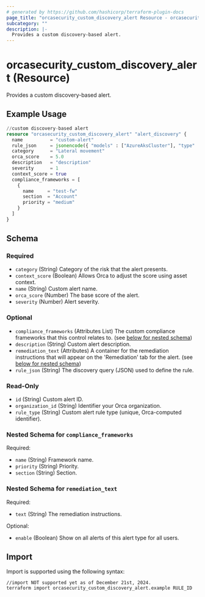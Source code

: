 ```yaml
---
# generated by https://github.com/hashicorp/terraform-plugin-docs
page_title: "orcasecurity_custom_discovery_alert Resource - orcasecurity"
subcategory: ""
description: |-
  Provides a custom discovery-based alert.
---
```


# orcasecurity_custom_discovery_alert (Resource)

Provides a custom discovery-based alert.

## Example Usage

```terraform
//custom discovery-based alert
resource "orcasecurity_custom_discovery_alert" "alert_discovery" {
  name          = "custom-alert"
  rule_json     = jsonencode({ "models" : ["AzureAksCluster"], "type" : "object_set" })
  category      = "Lateral movement"
  orca_score    = 5.0
  description   = "description"
  severity      = 1
  context_score = true
  compliance_frameworks = [
    {
      name     = "test-fw"
      section  = "Account"
      priority = "medium"
    }
  ]
}
```

<!-- schema generated by tfplugindocs -->
## Schema

### Required

- `category` (String) Category of the risk that the alert presents.
- `context_score` (Boolean) Allows Orca to adjust the score using asset context.
- `name` (String) Custom alert name.
- `orca_score` (Number) The base score of the alert.
- `severity` (Number) Alert severity.

### Optional

- `compliance_frameworks` (Attributes List) The custom compliance frameworks that this control relates to. (see [below for nested schema](#nestedatt--compliance_frameworks))
- `description` (String) Custom alert description.
- `remediation_text` (Attributes) A container for the remediation instructions that will appear on the 'Remediation' tab for the alert. (see [below for nested schema](#nestedatt--remediation_text))
- `rule_json` (String) The discovery query (JSON) used to define the rule.

### Read-Only

- `id` (String) Custom alert ID.
- `organization_id` (String) Identifier your Orca organization.
- `rule_type` (String) Custom alert rule type (unique, Orca-computed identifier).

<a id="nestedatt--compliance_frameworks"></a>
### Nested Schema for `compliance_frameworks`

Required:

- `name` (String) Framework name.
- `priority` (String) Priority.
- `section` (String) Section.


<a id="nestedatt--remediation_text"></a>
### Nested Schema for `remediation_text`

Required:

- `text` (String) The remediation instructions.

Optional:

- `enable` (Boolean) Show on all alerts of this alert type for all users.

## Import

Import is supported using the following syntax:

```shell
//import NOT supported yet as of December 21st, 2024.
terraform import orcasecurity_custom_discovery_alert.example RULE_ID
```
